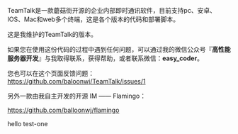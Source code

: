 
TeamTalk是一款蘑菇街开源的企业内部即时通讯软件，目前支持pc、安卓、IOS、Mac和web多个终端，这是各个版本的代码和部署脚本。
	
这是我维护的TeamTalk的版本。

如果您在使用这份代码的过程中遇到任何问题，可以通过我的微信公众号『**高性能服务器开发**』与我取得联系，获得帮助，或者联系微信：**easy_coder**。  

您也可以在这个页面反馈问题：https://github.com/baloonwj/TeamTalk/issues/1

另外一款由我自主开发的开源 IM —— Flamingo：

https://github.com/balloonwj/flamingo

hello test-one